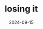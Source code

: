 ---
date: 2024-09-15
title: losing it
alt: losing it
layout: graph-cables
cablesUrl: https://cables.gl/edit/mVCJso
---